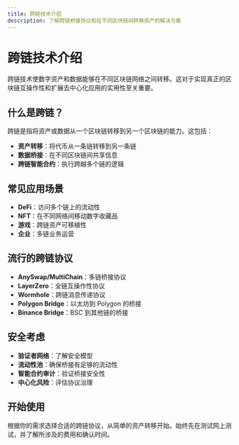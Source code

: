 ```yaml
---
title: 跨链技术介绍
description: 了解跨链桥接协议和在不同区块链间转移资产的解决方案
---
```


# 跨链技术介绍

跨链技术使数字资产和数据能够在不同区块链网络之间转移。这对于实现真正的区块链互操作性和扩展去中心化应用的实用性至关重要。

## 什么是跨链？

跨链是指将资产或数据从一个区块链转移到另一个区块链的能力。这包括：

- **资产转移**：将代币从一条链转移到另一条链
- **数据桥接**：在不同区块链间共享信息
- **跨链智能合约**：执行跨越多个链的逻辑

## 常见应用场景

- **DeFi**：访问多个链上的流动性
- **NFT**：在不同网络间移动数字收藏品
- **游戏**：跨链资产可移植性
- **企业**：多链业务运营

## 流行的跨链协议

- **AnySwap/MultiChain**：多链桥接协议
- **LayerZero**：全链互操作性协议
- **Wormhole**：跨链消息传递协议
- **Polygon Bridge**：以太坊到 Polygon 的桥接
- **Binance Bridge**：BSC 到其他链的桥接

## 安全考虑

- **验证者网络**：了解安全模型
- **流动性池**：确保桥接有足够的流动性
- **智能合约审计**：验证桥接安全性
- **中心化风险**：评估协议治理

## 开始使用

根据你的需求选择合适的跨链协议，从简单的资产转移开始。始终先在测试网上测试，并了解所涉及的费用和确认时间。
